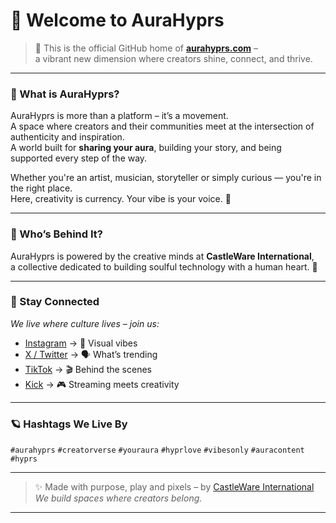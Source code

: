 # 🌌 Welcome to AuraHyprs

> 🌟 This is the official GitHub home of [**aurahyprs.com**](https://aurahyprs.com) –  
a vibrant new dimension where creators shine, connect, and thrive.

---

### 💫 What is AuraHyprs?

AuraHyprs is more than a platform – it’s a movement.  
A space where creators and their communities meet at the intersection of authenticity and inspiration.  
A world built for **sharing your aura**, building your story, and being supported every step of the way.  

Whether you're an artist, musician, storyteller or simply curious — you're in the right place.  
Here, creativity is currency. Your vibe is your voice. 🌈

---

### 🧠 Who’s Behind It?

AuraHyprs is powered by the creative minds at **CastleWare International**,  
a collective dedicated to building soulful technology with a human heart. 💖

---

### 📸 Stay Connected

*We live where culture lives – join us:*

- [Instagram](https://www.instagram.com/aurahyprs/) → 👀 Visual vibes  
- [X / Twitter](https://x.com/aurahyprx) → 🗣️ What’s trending  
- [TikTok](https://www.tiktok.com/@aurahyprs) → 🎬 Behind the scenes  
- [Kick](https://kick.com/aurahyprs) → 🎮 Streaming meets creativity

---

### 🪐 Hashtags We Live By

`#aurahyprs` `#creatorverse` `#youraura` `#hyprlove` `#vibesonly` `#auracontent` `#hyprs`

---

> ✨ Made with purpose, play and pixels – by [CastleWare International](https://aurahyprs.com)  
> _We build spaces where creators belong._

---
